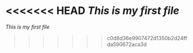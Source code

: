 <<<<<<< HEAD
*This is my first file*
=======
*This is my first file*
>>>>>>> c0d8d36e9907472d1350b2d24ffda590672aca3d
